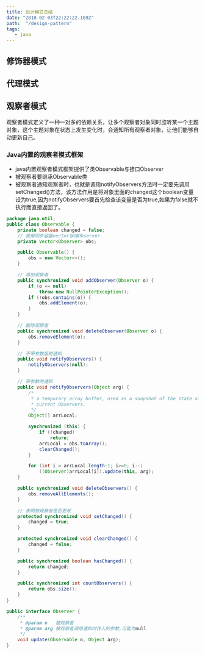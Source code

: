 ```yaml
---
title: 设计模式总结
date: "2018-02-03T22:22:22.169Z"
path:  "/design-pattern"
tags:
   - java
---
```



## 修饰器模式

## 代理模式

## 观察者模式
观察者模式定义了一种一对多的依赖关系，让多个观察者对象同时监听某一个主题对象，这个主题对象在状态上发生变化时，会通知所有观察者对象，让他们能够自动更新自己。

### Java内置的观察者模式框架
* java内置观察者模式框架提供了类Observable与接口Observer
* 被观察者要继承Observable类
* 被观察者通知观察者时，也就是调用notifyObservers方法时一定要先调用setChanged()方法，该方法作用是将对象里面的changed这个boolean变量设为true,因为notifyObservers要首先检查该变量是否为true,如果为false就不执行而直接返回了。

```java
package java.util;
public class Observable {
    private boolean changed = false;
    // 使用同步容器vector存储Observer
    private Vector<Observer> obs;

    public Observable() {
        obs = new Vector<>();
    }

    // 添加观察者
    public synchronized void addObserver(Observer o) {
        if (o == null)
            throw new NullPointerException();
        if (!obs.contains(o)) {
            obs.addElement(o);
        }
    }

    // 删除观察者
    public synchronized void deleteObserver(Observer o) {
        obs.removeElement(o);
    }

    // 不带参数版的通知
    public void notifyObservers() {
        notifyObservers(null);
    }

    // 带参数的通知
    public void notifyObservers(Object arg) {
        /*
         * a temporary array buffer, used as a snapshot of the state of
         * current Observers.
         */
        Object[] arrLocal;

        synchronized (this) {
            if (!changed)
                return;
            arrLocal = obs.toArray();
            clearChanged();
        }

        for (int i = arrLocal.length-1; i>=0; i--)
            ((Observer)arrLocal[i]).update(this, arg);
    }

    public synchronized void deleteObservers() {
        obs.removeAllElements();
    }

    // 表明被观察者是否更改
    protected synchronized void setChanged() {
        changed = true;
    }

    protected synchronized void clearChanged() {
        changed = false;
    }

    public synchronized boolean hasChanged() {
        return changed;
    }

    public synchronized int countObservers() {
        return obs.size();
    }
}
```

```java
public interface Observer {
    /**
     * @param o   被观察者
     * @param arg 被观察者调用通知时传入的参数,可能为null  
     */
    void update(Observable o, Object arg);
}
```

